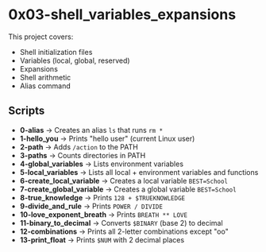 # 0x03-shell_variables_expansions

This project covers:
- Shell initialization files
- Variables (local, global, reserved)
- Expansions
- Shell arithmetic
- Alias command

## Scripts

- **0-alias** → Creates an alias `ls` that runs `rm *`
- **1-hello_you** → Prints "hello user" (current Linux user)
- **2-path** → Adds `/action` to the PATH
- **3-paths** → Counts directories in PATH
- **4-global_variables** → Lists environment variables
- **5-local_variables** → Lists all local + environment variables and functions
- **6-create_local_variable** → Creates a local variable `BEST=School`
- **7-create_global_variable** → Creates a global variable `BEST=School`
- **8-true_knowledge** → Prints `128 + $TRUEKNOWLEDGE`
- **9-divide_and_rule** → Prints `POWER / DIVIDE`
- **10-love_exponent_breath** → Prints `BREATH ** LOVE`
- **11-binary_to_decimal** → Converts `$BINARY` (base 2) to decimal
- **12-combinations** → Prints all 2-letter combinations except "oo"
- **13-print_float** → Prints `$NUM` with 2 decimal places
